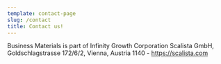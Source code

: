 ```yaml
---
template: contact-page
slug: /contact
title: Contact us!
---
```

Business Materials is part of Infinity Growth Corporation Scalista GmbH, Goldschlagstrasse 172/6/2, Vienna, Austria 1140 - <https://scalista.com>